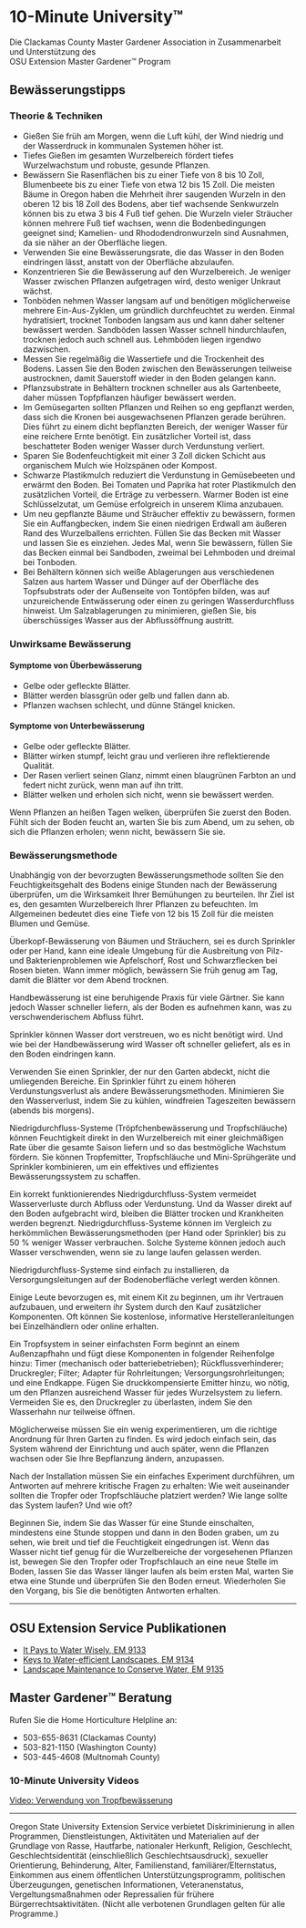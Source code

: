 # 10-Minute University™  
Die Clackamas County Master Gardener Association in Zusammenarbeit und Unterstützung des  
OSU Extension Master Gardener™ Program  

## Bewässerungstipps  

### Theorie & Techniken  
- Gießen Sie früh am Morgen, wenn die Luft kühl, der Wind niedrig und der Wasserdruck in kommunalen Systemen höher ist.  
- Tiefes Gießen im gesamten Wurzelbereich fördert tiefes Wurzelwachstum und robuste, gesunde Pflanzen.  
- Bewässern Sie Rasenflächen bis zu einer Tiefe von 8 bis 10 Zoll, Blumenbeete bis zu einer Tiefe von etwa 12 bis 15 Zoll. Die meisten Bäume in Oregon haben die Mehrheit ihrer saugenden Wurzeln in den oberen 12 bis 18 Zoll des Bodens, aber tief wachsende Senkwurzeln können bis zu etwa 3 bis 4 Fuß tief gehen. Die Wurzeln vieler Sträucher können mehrere Fuß tief wachsen, wenn die Bodenbedingungen geeignet sind; Kamelien- und Rhododendronwurzeln sind Ausnahmen, da sie näher an der Oberfläche liegen.  
- Verwenden Sie eine Bewässerungsrate, die das Wasser in den Boden eindringen lässt, anstatt von der Oberfläche abzulaufen.  
- Konzentrieren Sie die Bewässerung auf den Wurzelbereich. Je weniger Wasser zwischen Pflanzen aufgetragen wird, desto weniger Unkraut wächst.  
- Tonböden nehmen Wasser langsam auf und benötigen möglicherweise mehrere Ein-Aus-Zyklen, um gründlich durchfeuchtet zu werden. Einmal hydratisiert, trocknet Tonboden langsam aus und kann daher seltener bewässert werden. Sandböden lassen Wasser schnell hindurchlaufen, trocknen jedoch auch schnell aus. Lehmböden liegen irgendwo dazwischen.  
- Messen Sie regelmäßig die Wassertiefe und die Trockenheit des Bodens. Lassen Sie den Boden zwischen den Bewässerungen teilweise austrocknen, damit Sauerstoff wieder in den Boden gelangen kann.  
- Pflanzsubstrate in Behältern trocknen schneller aus als Gartenbeete, daher müssen Topfpflanzen häufiger bewässert werden.  
- Im Gemüsegarten sollten Pflanzen und Reihen so eng gepflanzt werden, dass sich die Kronen bei ausgewachsenen Pflanzen gerade berühren. Dies führt zu einem dicht bepflanzten Bereich, der weniger Wasser für eine reichere Ernte benötigt. Ein zusätzlicher Vorteil ist, dass beschatteter Boden weniger Wasser durch Verdunstung verliert.  
- Sparen Sie Bodenfeuchtigkeit mit einer 3 Zoll dicken Schicht aus organischem Mulch wie Holzspänen oder Kompost.  
- Schwarze Plastikmulch reduziert die Verdunstung in Gemüsebeeten und erwärmt den Boden. Bei Tomaten und Paprika hat roter Plastikmulch den zusätzlichen Vorteil, die Erträge zu verbessern. Warmer Boden ist eine Schlüsselzutat, um Gemüse erfolgreich in unserem Klima anzubauen.  
- Um neu gepflanzte Bäume und Sträucher effektiv zu bewässern, formen Sie ein Auffangbecken, indem Sie einen niedrigen Erdwall am äußeren Rand des Wurzelballens errichten. Füllen Sie das Becken mit Wasser und lassen Sie es einziehen. Jedes Mal, wenn Sie bewässern, füllen Sie das Becken einmal bei Sandboden, zweimal bei Lehmboden und dreimal bei Tonboden.  
- Bei Behältern können sich weiße Ablagerungen aus verschiedenen Salzen aus hartem Wasser und Dünger auf der Oberfläche des Topfsubstrats oder der Außenseite von Tontöpfen bilden, was auf unzureichende Entwässerung oder einen zu geringen Wasserdurchfluss hinweist. Um Salzablagerungen zu minimieren, gießen Sie, bis überschüssiges Wasser aus der Abflussöffnung austritt.  

### Unwirksame Bewässerung  

#### Symptome von Überbewässerung  
- Gelbe oder gefleckte Blätter.  
- Blätter werden blassgrün oder gelb und fallen dann ab.  
- Pflanzen wachsen schlecht, und dünne Stängel knicken.  

#### Symptome von Unterbewässerung  
- Gelbe oder gefleckte Blätter.  
- Blätter wirken stumpf, leicht grau und verlieren ihre reflektierende Qualität.  
- Der Rasen verliert seinen Glanz, nimmt einen blaugrünen Farbton an und federt nicht zurück, wenn man auf ihn tritt.  
- Blätter welken und erholen sich nicht, wenn sie bewässert werden.  

Wenn Pflanzen an heißen Tagen welken, überprüfen Sie zuerst den Boden. Fühlt sich der Boden feucht an, warten Sie bis zum Abend, um zu sehen, ob sich die Pflanzen erholen; wenn nicht, bewässern Sie sie.  

### Bewässerungsmethode  
Unabhängig von der bevorzugten Bewässerungsmethode sollten Sie den Feuchtigkeitsgehalt des Bodens einige Stunden nach der Bewässerung überprüfen, um die Wirksamkeit Ihrer Bemühungen zu beurteilen. Ihr Ziel ist es, den gesamten Wurzelbereich Ihrer Pflanzen zu befeuchten. Im Allgemeinen bedeutet dies eine Tiefe von 12 bis 15 Zoll für die meisten Blumen und Gemüse.  

Überkopf-Bewässerung von Bäumen und Sträuchern, sei es durch Sprinkler oder per Hand, kann eine ideale Umgebung für die Ausbreitung von Pilz- und Bakterienproblemen wie Apfelschorf, Rost und Schwarzflecken bei Rosen bieten. Wann immer möglich, bewässern Sie früh genug am Tag, damit die Blätter vor dem Abend trocknen.  

Handbewässerung ist eine beruhigende Praxis für viele Gärtner. Sie kann jedoch Wasser schneller liefern, als der Boden es aufnehmen kann, was zu verschwenderischem Abfluss führt.  

Sprinkler können Wasser dort verstreuen, wo es nicht benötigt wird. Und wie bei der Handbewässerung wird Wasser oft schneller geliefert, als es in den Boden eindringen kann.  

Verwenden Sie einen Sprinkler, der nur den Garten abdeckt, nicht die umliegenden Bereiche. Ein Sprinkler führt zu einem höheren Verdunstungsverlust als andere Bewässerungsmethoden. Minimieren Sie den Wasserverlust, indem Sie zu kühlen, windfreien Tageszeiten bewässern (abends bis morgens).  

Niedrigdurchfluss-Systeme (Tröpfchenbewässerung und Tropfschläuche) können Feuchtigkeit direkt in den Wurzelbereich mit einer gleichmäßigen Rate über die gesamte Saison liefern und so das bestmögliche Wachstum fördern. Sie können Tropfemitter, Tropfschläuche und Mini-Sprühgeräte und Sprinkler kombinieren, um ein effektives und effizientes Bewässerungssystem zu schaffen.  

Ein korrekt funktionierendes Niedrigdurchfluss-System vermeidet Wasserverluste durch Abfluss oder Verdunstung. Und da Wasser direkt auf den Boden aufgebracht wird, bleiben die Blätter trocken und Krankheiten werden begrenzt. Niedrigdurchfluss-Systeme können im Vergleich zu herkömmlichen Bewässerungsmethoden (per Hand oder Sprinkler) bis zu 50 % weniger Wasser verbrauchen. Solche Systeme können jedoch auch Wasser verschwenden, wenn sie zu lange laufen gelassen werden.  

Niedrigdurchfluss-Systeme sind einfach zu installieren, da Versorgungsleitungen auf der Bodenoberfläche verlegt werden können.  

Einige Leute bevorzugen es, mit einem Kit zu beginnen, um ihr Vertrauen aufzubauen, und erweitern ihr System durch den Kauf zusätzlicher Komponenten. Oft können Sie kostenlose, informative Herstelleranleitungen bei Einzelhändlern oder online erhalten.  

Ein Tropfsystem in seiner einfachsten Form beginnt an einem Außenzapfhahn und fügt diese Komponenten in folgender Reihenfolge hinzu: Timer (mechanisch oder batteriebetrieben); Rückflussverhinderer; Druckregler; Filter; Adapter für Rohrleitungen; Versorgungsrohrleitungen; und eine Endkappe. Fügen Sie druckkompensierte Emitter hinzu, wo nötig, um den Pflanzen ausreichend Wasser für jedes Wurzelsystem zu liefern. Vermeiden Sie es, den Druckregler zu überlasten, indem Sie den Wasserhahn nur teilweise öffnen.  

Möglicherweise müssen Sie ein wenig experimentieren, um die richtige Anordnung für Ihren Garten zu finden. Es wird jedoch einfach sein, das System während der Einrichtung und auch später, wenn die Pflanzen wachsen oder Sie Ihre Bepflanzung ändern, anzupassen.  

Nach der Installation müssen Sie ein einfaches Experiment durchführen, um Antworten auf mehrere kritische Fragen zu erhalten: Wie weit auseinander sollten die Tropfer oder Tropfschläuche platziert werden? Wie lange sollte das System laufen? Und wie oft?  

Beginnen Sie, indem Sie das Wasser für eine Stunde einschalten, mindestens eine Stunde stoppen und dann in den Boden graben, um zu sehen, wie breit und tief die Feuchtigkeit eingedrungen ist. Wenn das Wasser nicht tief genug für die Wurzelbereiche der vorgesehenen Pflanzen ist, bewegen Sie den Tropfer oder Tropfschlauch an eine neue Stelle im Boden, lassen Sie das Wasser länger laufen als beim ersten Mal, warten Sie etwa eine Stunde und überprüfen Sie den Boden erneut. Wiederholen Sie den Vorgang, bis Sie die benötigten Antworten erhalten.  

---

## OSU Extension Service Publikationen  
- [It Pays to Water Wisely, EM 9133](https://catalog.extension.oregonstate.edu/)  
- [Keys to Water-efficient Landscapes, EM 9134](https://catalog.extension.oregonstate.edu/)  
- [Landscape Maintenance to Conserve Water, EM 9135](https://catalog.extension.oregonstate.edu/)  

## Master Gardener™ Beratung  
Rufen Sie die Home Horticulture Helpline an:  
- 503-655-8631 (Clackamas County)  
- 503-821-1150 (Washington County)  
- 503-445-4608 (Multnomah County)  

### 10-Minute University Videos  
[Video: Verwendung von Tropfbewässerung](http://www.cmastergardeners.org/10-minute-university/video)  

---

Oregon State University Extension Service verbietet Diskriminierung in allen Programmen, Dienstleistungen, Aktivitäten und Materialien auf der Grundlage von Rasse, Hautfarbe, nationaler Herkunft, Religion, Geschlecht, Geschlechtsidentität (einschließlich Geschlechtsausdruck), sexueller Orientierung, Behinderung, Alter, Familienstand, familiärer/Elternstatus, Einkommen aus einem öffentlichen Unterstützungsprogramm, politischen Überzeugungen, genetischen Informationen, Veteranenstatus, Vergeltungsmaßnahmen oder Repressalien für frühere Bürgerrechtsaktivitäten. (Nicht alle verbotenen Grundlagen gelten für alle Programme.)